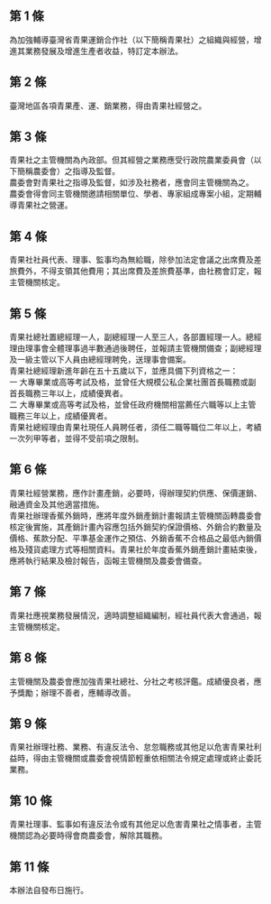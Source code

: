 第 1 條
-------
為加強輔導臺灣省青果運銷合作社（以下簡稱青果社）之組織與經營，增  
進其業務發展及增進生產者收益，特訂定本辦法。

第 2 條
-------
臺灣地區各項青果產、運、銷業務，得由青果社經營之。

第 3 條
-------
青果社之主管機關為內政部。但其經營之業務應受行政院農業委員會（以  
下簡稱農委會）之指導及監督。  
農委會對青果社之指導及監督，如涉及社務者，應會同主管機關為之。  
農委會得會同主管機關邀請相關單位、學者、專家組成專案小組，定期輔  
導青果社之營運。

第 4 條
-------
青果社社員代表、理事、監事均為無給職，除參加法定會議之出席費及差  
旅費外，不得支領其他費用；其出席費及差旅費基準，由社務會訂定，報  
主管機關核定。

第 5 條
-------
青果社總社置總經理一人，副總經理一人至三人，各部置經理一人。總經  
理由理事會全體理事過半數通過後聘任，並報請主管機關備查；副總經理  
及一級主管以下人員由總經理聘免，送理事會備案。  
青果社總經理新進年齡在五十五歲以下，並應具備下列資格之一：  
一  大專畢業或高等考試及格，並曾任大規模公私企業社團首長職務或副  
    首長職務三年以上，成績優異者。  
二  大專畢業或高等考試及格，並曾任政府機關相當薦任六職等以上主管  
    職務三年以上，成績優異者。  
青果社總經理由青果社現任人員聘任者，須任二職等職位二年以上，考績  
一次列甲等者，並得不受前項之限制。

第 6 條
-------
青果社經營業務，應作計畫產銷，必要時，得辦理契約供應、保價運銷、  
融通資金及其他適當措施。  
青果社辦理香蕉外銷時，應將年度外銷產銷計畫報請主管機關函轉農委會  
核定後實施，其產銷計畫內容應包括外銷契約保證價格、外銷合約數量及  
價格、蕉款分配、平準基金運作之預估、外銷香蕉不合格品之最低內銷價  
格及殘貨處理方式等相關資料。青果社於年度香蕉外銷產銷計畫結束後，  
應將執行結果及檢討報告，函報主管機關及農委會備查。

第 7 條
-------
青果社應視業務發展情況，適時調整組織編制，經社員代表大會通過，報  
主管機關核定。

第 8 條
-------
主管機關及農委會應加強青果社總社、分社之考核評鑑。成績優良者，應  
予獎勵；辦理不善者，應輔導改善。

第 9 條
-------
青果社辦理社務、業務、有違反法令、怠忽職務或其他足以危害青果社利  
益時，得由主管機關或農委會視情節輕重依相關法令規定處理或終止委託  
業務。

第 10 條
--------
青果社理事、監事如有違反法令或有其他足以危害青果社之情事者，主管  
機關認為必要時得會商農委會，解除其職務。

第 11 條
--------
本辦法自發布日施行。

